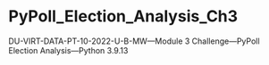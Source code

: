 # PyPoll_Election_Analysis_Ch3
DU-VIRT-DATA-PT-10-2022-U-B-MW—Module 3 Challenge—PyPoll Election Analysis—Python 3.9.13
